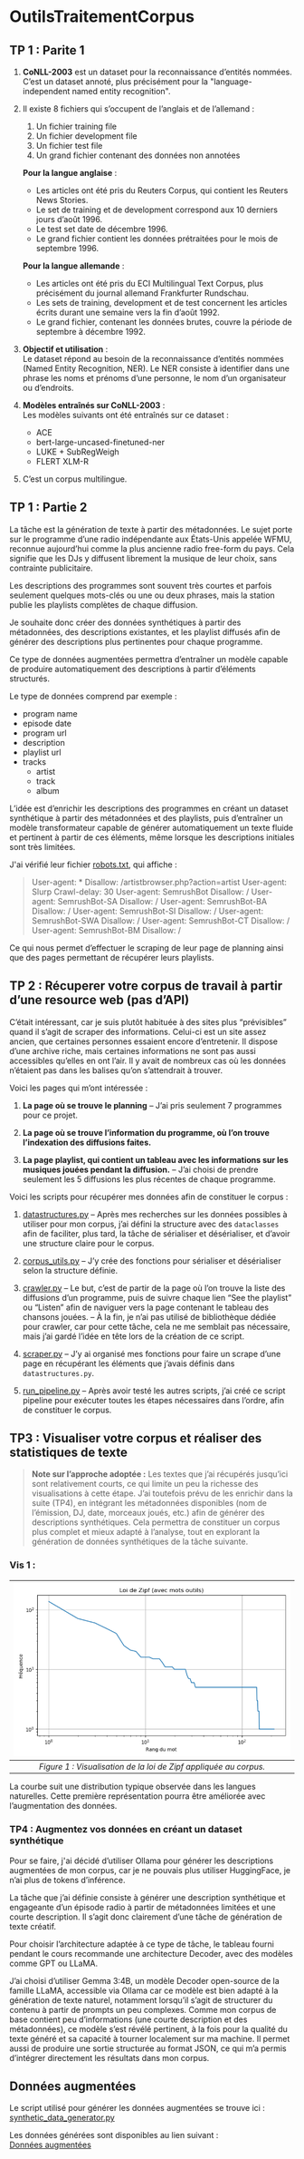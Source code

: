 # OutilsTraitementCorpus

## TP 1 : Parite 1

1. **CoNLL-2003** est un dataset pour la reconnaissance d’entités nommées. C’est un dataset annoté, plus précisément pour la "language-independent named entity recognition".  
2. Il existe 8 fichiers qui s’occupent de l’anglais et de l’allemand :  
   1. Un fichier training file
   2. Un fichier development file 
   3. Un fichier test file  
   4. Un grand fichier contenant des données non annotées

    **Pour la langue anglaise** :  
   - Les articles ont été pris du Reuters Corpus, qui contient les Reuters News Stories.  
   - Le set de training et de development correspond aux 10 derniers jours d’août 1996.  
   - Le test set date de décembre 1996.  
   - Le grand fichier contient les données prétraitées pour le mois de septembre 1996.

    **Pour la langue allemande** :  
   - Les articles ont été pris du ECI Multilingual Text Corpus, plus précisément du journal allemand Frankfurter Rundschau.  
   - Les sets de training, development et de test concernent les articles écrits durant une semaine vers la fin d’août 1992.  
   - Le grand fichier, contenant les données brutes, couvre la période de septembre à décembre 1992.

2. **Objectif et utilisation** :  
   Le dataset répond au besoin de la reconnaissance d’entités nommées (Named Entity Recognition, NER). Le NER consiste à identifier dans une phrase les noms et prénoms d’une personne, le nom d’un organisateur ou d’endroits.

3. **Modèles entraînés sur CoNLL-2003** :  
   Les modèles suivants ont été entraînés sur ce dataset :  
   - ACE  
   - bert-large-uncased-finetuned-ner  
   - LUKE + SubRegWeigh  
   - FLERT XLM-R

5. C’est un corpus multilingue.

## TP 1 : Partie 2

La tâche est la génération de texte à partir des métadonnées. Le sujet porte sur le programme d’une radio indépendante aux États-Unis appelée WFMU, reconnue aujourd’hui comme la plus ancienne radio free-form du pays. Cela signifie que les DJs y diffusent librement la musique de leur choix, sans contrainte publicitaire.

Les descriptions des programmes sont souvent très courtes et parfois seulement quelques mots-clés ou une ou deux phrases, mais la station publie les playlists complètes de chaque diffusion.

Je souhaite donc créer des données synthétiques à partir des métadonnées, des descriptions existantes, et les playlist diffusés afin de générer des descriptions plus pertinentes pour chaque programme.

Ce type de données augmentées permettra d’entraîner un modèle capable de produire automatiquement des descriptions à partir d’éléments structurés.

Le type de données comprend par exemple :

- program name
- episode date
- program url
- description
- playlist url
- tracks
   - artist 
   - track
   - album

L’idée est d’enrichir les descriptions des programmes en créant un dataset synthétique à partir des métadonnées et des playlists, puis d’entraîner un modèle transformateur capable de générer automatiquement un texte fluide et pertinent à partir de ces éléments, même lorsque les descriptions initiales sont très limitées.

J'ai vérifié leur fichier [robots.txt](https://wfmu.org/robots.txt), qui affiche :

> User-agent: *
   Disallow: /artistbrowser.php?action=artist
   User-agent: Slurp
   Crawl-delay: 30
   User-agent: SemrushBot
   Disallow: /
   User-agent: SemrushBot-SA
   Disallow: /
   User-agent: SemrushBot-BA
   Disallow: /
   User-agent: SemrushBot-SI
   Disallow: /
   User-agent: SemrushBot-SWA
   Disallow: /
   User-agent: SemrushBot-CT
   Disallow: /
   User-agent: SemrushBot-BM
   Disallow: /

Ce qui nous permet d’effectuer le scraping de leur page de planning ainsi que des pages permettant de récupérer leurs playlists.

## TP 2 : Récuperer votre corpus de travail à partir d’une resource web (pas d’API)

C’était intéressant, car je suis plutôt habituée à des sites plus “prévisibles” quand il s’agit de scraper des informations. Celui-ci est un site assez ancien, que certaines personnes essaient encore d’entretenir. Il dispose d’une archive riche, mais certaines informations ne sont pas aussi accessibles qu’elles en ont l’air. Il y avait de nombreux cas où les données n’étaient pas dans les balises qu’on s’attendrait à trouver.

Voici les pages qui m’ont intéressée :

1. **La page où se trouve le planning**
   – J’ai pris seulement 7 programmes pour ce projet.

2. **La page où se trouve l’information du programme, où l’on trouve l’indexation des diffusions faites.**

3. **La page playlist, qui contient un tableau avec les informations sur les musiques jouées pendant la diffusion.**
   – J’ai choisi de prendre seulement les 5 diffusions les plus récentes de chaque programme.


Voici les scripts pour récupérer mes données afin de constituer le corpus :

1. [datastructures.py](https://github.com/cd-jocelyn-z/OutilsTraitementCorpus/blob/main/scripts/process/datastructures.py)
   – Après mes recherches sur les données possibles à utiliser pour mon corpus, j’ai défini la structure avec des `dataclasses` afin de faciliter, plus tard, la tâche de sérialiser et désérialiser, et d’avoir une structure claire pour le corpus.

2. [corpus\_utils.py](https://github.com/cd-jocelyn-z/OutilsTraitementCorpus/blob/main/scripts/process/corpus_utils.py)
   – J’y crée des fonctions pour sérialiser et désérialiser selon la structure définie.

3. [crawler.py](https://github.com/cd-jocelyn-z/OutilsTraitementCorpus/blob/main/scripts/process/crawler.py)
   – Le but, c’est de partir de la page où l’on trouve la liste des diffusions d’un programme, puis de suivre chaque lien “See the playlist” ou “Listen” afin de naviguer vers la page contenant le tableau des chansons jouées.
   – À la fin, je n’ai pas utilisé de bibliothèque dédiée pour crawler, car pour cette tâche, cela ne me semblait pas nécessaire, mais j’ai gardé l’idée en tête lors de la création de ce script.

4. [scraper.py](https://github.com/cd-jocelyn-z/OutilsTraitementCorpus/blob/main/scripts/process/scraper.py)
   – J’y ai organisé mes fonctions pour faire un scrape d’une page en récupérant les éléments que j’avais définis dans `datastructures.py`.

5. [run\_pipeline.py](https://github.com/cd-jocelyn-z/OutilsTraitementCorpus/blob/main/scripts/process/run_pipeline.py)
   – Après avoir testé les autres scripts, j’ai créé ce script pipeline pour exécuter toutes les étapes nécessaires dans l’ordre, afin de constituer le corpus.

## TP3 : Visualiser votre corpus et réaliser des statistiques de texte

> **Note sur l’approche adoptée :** Les textes que j’ai récupérés jusqu’ici sont relativement courts, ce qui limite un peu la richesse des visualisations à cette étape. J’ai toutefois prévu de les enrichir dans la suite (TP4), en intégrant les métadonnées disponibles (nom de l’émission, DJ, date, morceaux joués, etc.) afin de générer des descriptions synthétiques.
Cela permettra de constituer un corpus plus complet et mieux adapté à l’analyse, tout en explorant la génération de données synthétiques de la tâche suivante.

### Vis 1 :


| ![Figure 1 – Loi de Zipf](figures/zipfs.png) |
|:--:|
| *Figure 1 : Visualisation de la loi de Zipf appliquée au corpus.* |
 La courbe suit une distribution typique observée dans les langues naturelles. Cette première représentation pourra être améliorée avec l’augmentation des données.



### TP4 : Augmentez vos données en créant un dataset synthétique
Pour se faire, j'ai décidé d’utiliser Ollama pour générer les descriptions augmentées de mon corpus, car je ne pouvais plus utiliser HuggingFace, je n’ai plus de tokens d’inférence.

La tâche que j’ai définie consiste à générer une description synthétique et engageante d’un épisode radio à partir de métadonnées limitées et une courte description. Il s’agit donc clairement d’une tâche de génération de texte créatif.

Pour choisir l’architecture adaptée à ce type de tâche, le tableau fourni pendant le cours recommande une architecture Decoder, avec des modèles comme GPT ou LLaMA.

J’ai choisi d’utiliser Gemma 3:4B, un modèle Decoder open-source de la famille LLaMA, accessible via Ollama car ce modèle est bien adapté à la génération de texte naturel, notamment lorsqu’il s’agit de structurer du contenu à partir de prompts un peu complexes. Comme mon corpus de base contient peu d’informations (une courte description et des métadonnées), ce modèle s’est révélé pertinent, à la fois pour la qualité du texte généré et sa capacité à tourner localement sur ma machine. Il permet aussi de produire une sortie structurée au format JSON, ce qui m’a permis d’intégrer directement les résultats dans mon corpus.

## Données augmentées

Le script utilisé pour générer les données augmentées se trouve ici :  
[synthetic_data_generator.py](https://github.com/cd-jocelyn-z/OutilsTraitementCorpus/blob/main/src/process/synthetic_data_generator.py)

Les données générées sont disponibles au lien suivant :  
[Données augmentées](https://drive.google.com/file/d/1PFbdwANb3KN5M9ztEz4ueXTSjZH85Ow-/view?usp=sharing)